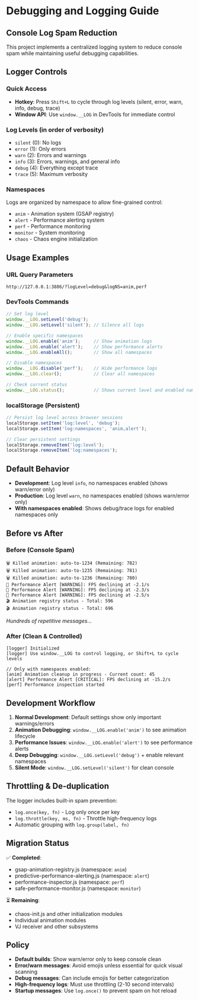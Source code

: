 # Debugging and Logging Guide

## Console Log Spam Reduction

This project implements a centralized logging system to reduce console spam while maintaining useful debugging capabilities.

## Logger Controls

### Quick Access
- **Hotkey**: Press `Shift+L` to cycle through log levels (silent, error, warn, info, debug, trace)
- **Window API**: Use `window.__LOG` in DevTools for immediate control

### Log Levels (in order of verbosity)
- `silent` (0): No logs
- `error` (1): Only errors
- `warn` (2): Errors and warnings  
- `info` (3): Errors, warnings, and general info
- `debug` (4): Everything except trace
- `trace` (5): Maximum verbosity

### Namespaces
Logs are organized by namespace to allow fine-grained control:
- `anim` - Animation system (GSAP registry)
- `alert` - Performance alerting system  
- `perf` - Performance monitoring
- `monitor` - System monitoring
- `chaos` - Chaos engine initialization

## Usage Examples

### URL Query Parameters
```
http://127.0.0.1:3886/?logLevel=debug&logNS=anim,perf
```

### DevTools Commands
```javascript
// Set log level
window.__LOG.setLevel('debug');
window.__LOG.setLevel('silent'); // Silence all logs

// Enable specific namespaces
window.__LOG.enable('anim');     // Show animation logs
window.__LOG.enable('alert');    // Show performance alerts
window.__LOG.enableAll();        // Show all namespaces

// Disable namespaces  
window.__LOG.disable('perf');    // Hide performance logs
window.__LOG.clear();            // Clear all namespaces

// Check current status
window.__LOG.status();           // Shows current level and enabled namespaces
```

### localStorage (Persistent)
```javascript
// Persist log level across browser sessions
localStorage.setItem('log:level', 'debug');
localStorage.setItem('log:namespaces', 'anim,alert');

// Clear persistent settings
localStorage.removeItem('log:level');
localStorage.removeItem('log:namespaces');
```

## Default Behavior

- **Development**: Log level `info`, no namespaces enabled (shows warn/error only)
- **Production**: Log level `warn`, no namespaces enabled (shows warn/error only)
- **With namespaces enabled**: Shows debug/trace logs for enabled namespaces only

## Before vs After

### Before (Console Spam)
```
🗑️ Killed animation: auto-to-1234 (Remaining: 782)
🗑️ Killed animation: auto-to-1235 (Remaining: 781)
🗑️ Killed animation: auto-to-1236 (Remaining: 780)
🔮 Performance Alert [WARNING]: FPS declining at -2.1/s
🔮 Performance Alert [WARNING]: FPS declining at -2.3/s
🔮 Performance Alert [WARNING]: FPS declining at -2.5/s
🎬 Animation registry status - Total: 596
🎬 Animation registry status - Total: 696
```
*Hundreds of repetitive messages...*

### After (Clean & Controlled)
```
[logger] Initialized
[logger] Use window.__LOG to control logging, or Shift+L to cycle levels

// Only with namespaces enabled:
[anim] Animation cleanup in progress - Current count: 45
[alert] Performance Alert [CRITICAL]: FPS declining at -15.2/s
[perf] Performance inspection started
```

## Development Workflow

1. **Normal Development**: Default settings show only important warnings/errors
2. **Animation Debugging**: `window.__LOG.enable('anim')` to see animation lifecycle
3. **Performance Issues**: `window.__LOG.enable('alert')` to see performance alerts  
4. **Deep Debugging**: `window.__LOG.setLevel('debug')` + enable relevant namespaces
5. **Silent Mode**: `window.__LOG.setLevel('silent')` for clean console

## Throttling & De-duplication

The logger includes built-in spam prevention:
- `log.once(key, fn)` - Log only once per key
- `log.throttle(key, ms, fn)` - Throttle high-frequency logs
- Automatic grouping with `log.group(label, fn)`

## Migration Status

✅ **Completed**:
- gsap-animation-registry.js (namespace: `anim`)
- predictive-performance-alerting.js (namespace: `alert`) 
- performance-inspector.js (namespace: `perf`)
- safe-performance-monitor.js (namespace: `monitor`)

⏳ **Remaining**: 
- chaos-init.js and other initialization modules
- Individual animation modules
- VJ receiver and other subsystems

## Policy

- **Default builds**: Show warn/error only to keep console clean
- **Error/warn messages**: Avoid emojis unless essential for quick visual scanning
- **Debug messages**: Can include emojis for better categorization
- **High-frequency logs**: Must use throttling (2-10 second intervals)
- **Startup messages**: Use `log.once()` to prevent spam on hot reload